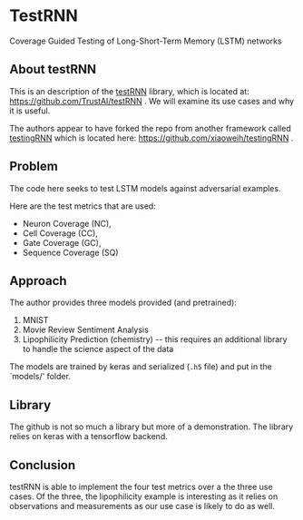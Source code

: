 # TestRNN

Coverage Guided Testing of Long-Short-Term Memory (LSTM) networks


## About testRNN

This is an description of the [testRNN](https://github.com/TrustAI/testRNN) library, which is located at: https://github.com/TrustAI/testRNN . 
We will examine its use cases and why it is useful. 

The authors appear to have forked the repo from another framework called [testingRNN](https://github.com/xiaoweih/testingRNN) which is located
here: https://github.com/xiaoweih/testingRNN .


## Problem

The code here seeks to test LSTM models against adversarial examples.   

Here are the test metrics that are used:

 * Neuron Coverage (NC),
 * Cell Coverage (CC),
 * Gate Coverage (GC),
 * Sequence Coverage (SQ)


## Approach

The author provides three models provided (and pretrained):
1. MNIST
2. Movie Review Sentiment Analysis
3. Lipophilicity Prediction (chemistry) -- this requires an additional library to handle the science aspect of the data

The models are trained by keras and serialized (`.h5` file) and put in the `models/' folder. 


## Library

The github is not so much a library but more of a demonstration. The library relies on keras with a tensorflow backend.



## Conclusion

testRNN is able to implement the four test metrics over a the three use cases. Of the three, the lipophilicity example
is interesting as it relies on observations and measurements as our use case is likely to do as well.

